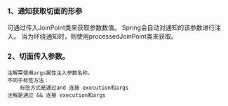 ### 1、通知获取切面的形参
   可通过传入JoinPoint类来获取参数数值。
   Spring会自动对通知的该参数进行注入。
   当为环绕通知时，则使用processedJoinPoint类来获取。
### 2、切面传入参数。
    注解需使用args属性注入参数名称。
    不同于标签方法：
		标签方式是通过and 连接 execution和args
	注解是通过 && 连接 execution和args